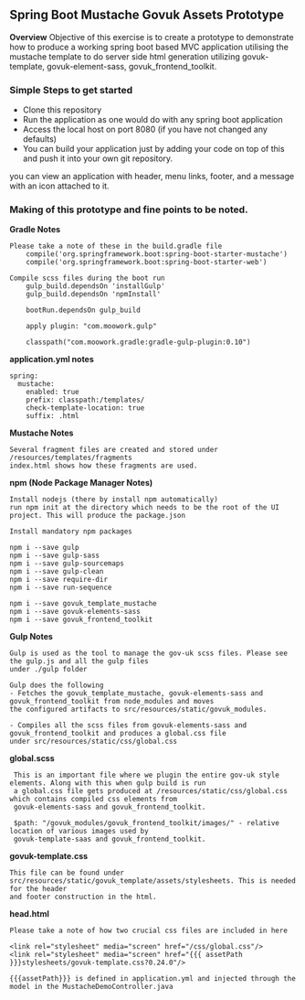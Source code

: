 ## Spring Boot  Mustache Govuk Assets Prototype

**Overview**
	Objective of this exercise is to create a prototype to demonstrate how to produce a working spring boot based MVC application utilising
	the mustache template to do server side html generation utilizing govuk-template, govuk-element-sass, govuk_frontend_toolkit.


### Simple Steps to get started

- Clone this repository
- Run the application as one would do with any spring boot application
- Access the local host on port 8080 (if you have not changed any defaults)
- You can build your application just by adding your code on top of this and push it into your own git repository.

you can view an application with header, menu links, footer, and a message with an icon attached to it.


### Making of this prototype and fine points to be noted.

**Gradle Notes**

    Please take a note of these in the build.gradle file
        compile('org.springframework.boot:spring-boot-starter-mustache')
        compile('org.springframework.boot:spring-boot-starter-web')

    Compile scss files during the boot run
        gulp_build.dependsOn 'installGulp'
        gulp_build.dependsOn 'npmInstall'

        bootRun.dependsOn gulp_build

        apply plugin: "com.moowork.gulp"

        classpath("com.moowork.gradle:gradle-gulp-plugin:0.10")

**application.yml notes**

    spring:
      mustache:
        enabled: true
        prefix: classpath:/templates/
        check-template-location: true
        suffix: .html

**Mustache Notes**

    Several fragment files are created and stored under /resources/templates/fragments
    index.html shows how these fragments are used.

**npm (Node Package Manager Notes)**

    Install nodejs (there by install npm automatically)
    run npm init at the directory which needs to be the root of the UI project. This will produce the package.json

    Install mandatory npm packages

    npm i --save gulp
    npm i --save gulp-sass
    npm i --save gulp-sourcemaps
    npm i --save gulp-clean
    npm i --save require-dir
    npm i --save run-sequence

    npm i --save govuk_template_mustache
    npm i --save govuk-elements-sass
    npm i --save govuk_frontend_toolkit

**Gulp Notes**

    Gulp is used as the tool to manage the gov-uk scss files. Please see the gulp.js and all the gulp files
    under ./gulp folder

    Gulp does the following
    - Fetches the govuk_template_mustache, govuk-elements-sass and govuk_frontend_toolkit from node_modules and moves
    the configured artifacts to src/resources/static/govuk_modules.

    - Compiles all the scss files from govuk-elements-sass and govuk_frontend_toolkit and produces a global.css file
    under src/resources/static/css/global.css

**global.scss**

     This is an important file where we plugin the entire gov-uk style elements. Along with this when gulp build is run
     a global.css file gets produced at /resources/static/css/global.css which contains compiled css elements from
     govuk-elements-sass and govuk_frontend_toolkit.

     $path: "/govuk_modules/govuk_frontend_toolkit/images/" - relative location of various images used by
     govuk-template-saas and govuk_frontend_toolkit.


**govuk-template.css**

    This file can be found under src/resources/static/govuk_template/assets/stylesheets. This is needed for the header
    and footer construction in the html.

**head.html**

    Please take a note of how two crucial css files are included in here

    <link rel="stylesheet" media="screen" href="/css/global.css"/>
    <link rel="stylesheet" media="screen" href="{{{ assetPath }}}stylesheets/govuk-template.css?0.24.0"/>

    {{{assetPath}}} is defined in application.yml and injected through the model in the MustacheDemoController.java
